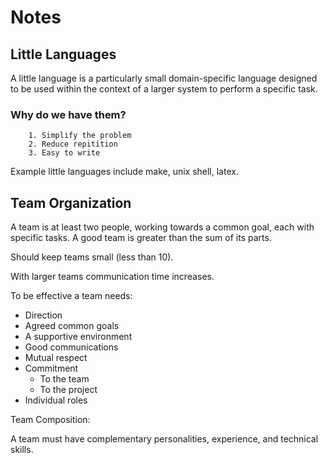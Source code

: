 # **Notes** 

## **Little Languages**

A little language is a particularly small domain-specific language designed to be used within the context of a larger system to perform a specific task.

### Why do we have them?
        1. Simplify the problem 
        2. Reduce repitition 
        3. Easy to write 

Example little languages include make, unix shell, latex. 

## **Team Organization**

A team is at least two people, working towards a common goal, each with specific tasks. A good team is greater than the sum of its parts. 

Should keep teams small (less than 10).

With larger teams communication time increases.

To be effective a team needs:
- Direction
- Agreed common goals
- A supportive environment
- Good communications
- Mutual respect
- Commitment 
    - To the team 
    - To the project
- Individual roles

Team Composition:

A team must have complementary personalities, experience, and technical skills. 



